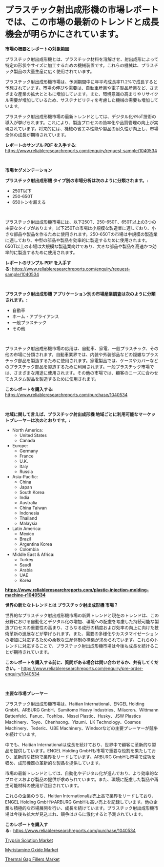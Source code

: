 <p><h1>プラスチック射出成形機の市場レポートでは、この市場の最新のトレンドと成長機会が明らかにされています。</h1></p><p><strong>市場の概要とレポートの対象範囲</strong></p>
<p><p>プラスチック射出成形機とは、プラスチック材料を溶解させ、射出成形によって特定の形状やサイズに加工するための機械装置です。これらの機械は、プラスチック製品の大量生産に広く使用されています。</p><p>プラスチック射出成形機市場は、予測期間中に年平均成長率11.2%で成長すると予想されています。市場の伸びや需要は、自動車産業や電子製品産業など、さまざまな産業の拡大とともに増加しています。また、環境意識の高まりやリサイクル需要が増加しているため、サステナビリティを考慮した機械の需要も増加しています。</p><p>プラスチック射出成形機市場の最新トレンドとしては、デジタル化やIoT技術の導入が挙げられます。これにより、製造プロセスの効率化や品質管理の向上が実現されています。将来的には、機械の省エネ性能や製品の耐久性が向上し、市場全体の成長が期待されています。</p></p>
<p><strong>レポートのサンプル PDF を入手する:</strong> <a href="https://www.reliableresearchreports.com/enquiry/request-sample/1040534">https://www.reliableresearchreports.com/enquiry/request-sample/1040534</a></p>
<p>&nbsp;</p>
<p><strong>市場セグメンテーション</strong></p>
<p><strong>プラスチック射出成形機 タイプ別の市場分析は次のように分類されます。:</strong></p>
<p><ul><li>250T以下</li><li>250-650T</li><li>650トンを超える</li></ul></p>
<p>&nbsp;</p>
<p><p>プラスチック射出成形機市場には、以下250T、250-650T、650T以上の3つの主要なタイプがあります。以下250Tの市場は小規模な製造業に適しており、小さな部品や製品を作るために使用されます。250-650Tの市場は中規模の製造業に適しており、中型の部品や製品を効率的に製造するために使用されます。650T以上の市場は大規模な製造業向けであり、大きな部品や製品を高速かつ効率的に製造するために使用されます。</p></p>
<p><strong>レポートのサンプル PDF を入手する:</strong>&nbsp;<a href="https://www.reliableresearchreports.com/enquiry/request-sample/1040534">https://www.reliableresearchreports.com/enquiry/request-sample/1040534</a></p>
<p>&nbsp;</p>
<p><strong> プラスチック射出成形機 アプリケーション別の市場産業調査は次のように分類されます。:</strong></p>
<p><ul><li>自動車</li><li>ホーム・アプライアンス</li><li>一般プラスチック</li><li>その他</li></ul></p>
<p>&nbsp;</p>
<p><p>プラスチック射出成形機市場の応用は、自動車、家電、一般プラスチック、その他の市場に分類されます。自動車業界では、内装や外装部品などの複雑なプラスチック部品を製造するために使用されます。家電製品では、ケースやカバーなどのプラスチック部品を製造するために利用されます。一般プラスチック市場では、さまざまな用途に使用されます。その他の市場では、顧客のニーズに合わせてカスタム製品を製造するために使用されます。</p></p>
<p><strong>このレポートを購入する:</strong>&nbsp; <a href="https://www.reliableresearchreports.com/purchase/1040534">https://www.reliableresearchreports.com/purchase/1040534</a></p>
<p>&nbsp;</p>
<p><strong>地域に関して言えば、プラスチック射出成形機 地域ごとに利用可能なマーケットプレーヤーは次のとおりです。:</strong></p>
<p><ul>
    <li>
        North America:
        <ul>
            <li>United States</li>
            <li>Canada</li>
        </ul>
    </li>
    <li>
        Europe:
        <ul>
            <li>Germany</li>
            <li>France</li>
            <li>U.K.</li>
            <li>Italy</li>
            <li>Russia</li>
        </ul>
    </li>
    <li>
        Asia-Pacific:
        <ul>
            <li>China</li>
            <li>Japan</li>
            <li>South Korea</li>
            <li>India</li>
            <li>Australia</li>
            <li>China Taiwan</li>
            <li>Indonesia</li>
            <li>Thailand</li>
            <li>Malaysia</li>
        </ul>
    </li>
    <li>
        Latin America:
        <ul>
            <li>Mexico</li>
            <li>Brazil</li>
            <li>Argentina Korea</li>
            <li>Colombia</li>
        </ul>
    </li>
    <li>
        Middle East & Africa:
        <ul>
            <li>Turkey</li>
            <li>Saudi</li>
            <li>Arabia</li>
            <li>UAE</li>
            <li>Korea</li>
        </ul>
    </li>
    </ul></p>
<p><strong><a href="https://www.reliableresearchreports.com/plastic-injection-molding-machine-r1040534">https://www.reliableresearchreports.com/plastic-injection-molding-machine-r1040534</a></strong>&nbsp;</p>
<p><strong>世界の新たなトレンドとは プラスチック射出成形機 市場？</strong></p>
<p><p>世界的なプラスチック射出成形機市場の新興トレンドと現在のトレンドは、この分野における自動化とデジタル化の増加、環境への配慮を考慮した持続可能な製造プロセスの重要性の高まり、さらなる成形の精度および効率の向上に向けた技術革新の進展などが挙げられます。また、需要の多様化やカスタマイゼーションの増加に対応するための柔軟な生産体制の構築が求められています。これらのトレンドに対応することで、プラスチック射出成形機市場は今後も成長を続けることが期待されています。</p></p>
<p><strong>このレポートを購入する前に、質問がある場合は問い合わせるか、共有してください。</strong>- <a href="https://www.reliableresearchreports.com/enquiry/pre-order-enquiry/1040534">https://www.reliableresearchreports.com/enquiry/pre-order-enquiry/1040534</a></p>
<p>&nbsp;</p>
<p><strong>主要な市場プレーヤー</strong></p>
<p><p>プラスチック射出成形機市場は、Haitian International、ENGEL Holding GmbH、ARBURG GmbH、Sumitomo Heavy Industries、Milacron、Wittmann Battenfeld、Fanuc、Toshiba、Nissei Plastic、Husky、JSW Plastics Machinery、Toyo、Chenhsong、Yizumi、LK Technology、Cosmos Machinery、Tederic、UBE Machinery、Windsorなどの主要プレーヤーが競争を続けています。</p><p>中でも、Haitian Internationalは成長を続けており、世界中で顧客に革新的な製品を提供しています。ENGEL Holding GmbHも市場で重要な役割を果たしており、革新的な技術で業界をリードしています。ARBURG GmbHも市場で成功を収め、成形機器の革新的な製品を提供しています。</p><p>市場の最新トレンドとしては、自動化やデジタル化が進んでおり、より効率的なプロセスおよび製品の提供が求められています。また、環境に配慮した製品や再生可能材料の使用が注目されています。</p><p>これらの企業のうち、Haitian Internationalは売上高で業界をリードしており、ENGEL Holding GmbHやARBURG GmbHも高い売上を記録しています。他の企業も積極的な市場展開を行い、成長を続けています。プラスチック射出成形機市場は今後も拡大が見込まれ、競争はさらに激化すると予測されています。</p></p>
<p><strong>このレポートを購入する:</strong>&nbsp;&nbsp;<a href="https://www.reliableresearchreports.com/purchase/1040534">https://www.reliableresearchreports.com/purchase/1040534</a></p>
<p><p><a href="https://www.linkedin.com/pulse/trypsin-solution-market-size-evaluating-its-trends-growth-p8sse?trackingId=mv0s4I7FbrH%2F%2B4Lo5pM%2F6Q%3D%3D">Trypsin Solution Market</a></p><p><a href="https://www.linkedin.com/pulse/myristamine-oxide-market-research-report-unlocks-analysis-yoiae?trackingId=Jo3i5j0uiacLeusaM%2F1fGQ%3D%3D">Myristamine Oxide Market</a></p><p><a href="https://www.linkedin.com/pulse/global-thermal-gap-fillers-market-size-trends-insights-projections-1soue?trackingId=AnkYJms9%2Fhv%2BFrj6rs8uXA%3D%3D">Thermal Gap Fillers Market</a></p></p>